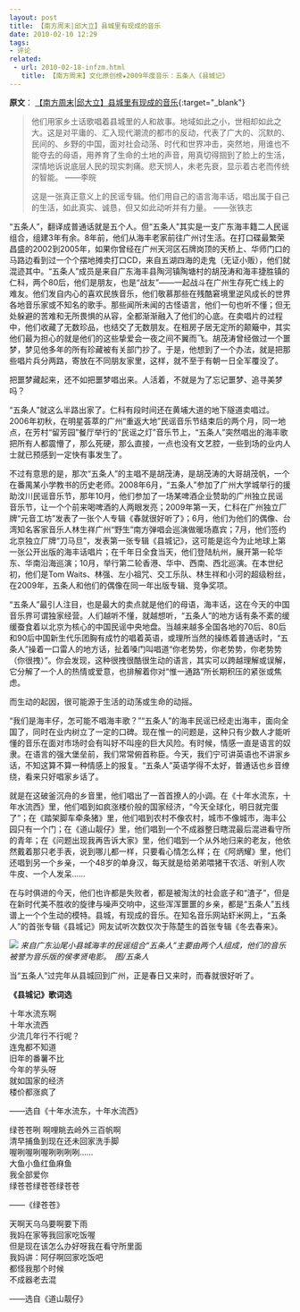 ```yaml
---
layout: post
title: 【南方周末|邱大立】县城里有现成的音乐
date: 2010-02-10 12:29
tags:
- 评论
related:
 - url: 2010-02-18-infzm.html
   title: 【南方周末】文化原创榜★2009年度音乐：五条人《县城记》
---
```


**原文**：
[【南方周末|邱大立】县城里有现成的音乐](http://www.infzm.com/wap/#/content/41583){:target="_blank"}

> 他们用家乡土话歌唱着县城里的人和故事。地域如此之小，世相却如此之大。这是对平庸的、汇入现代潮流的都市的反动，代表了广大的、沉默的、民间的、乡野的中国，面对社会动荡、时代和世界冲击，突然地，用谁也不能夺去的母语，用养育了生命的土地的声音，用真切得掴到了脸上的生活，深情地诉说底层人民的现实刺痛。悲天悯人，未老先衰，显示着古老而传统的智能。 ——李皖
> 
> 这是一张真正意义上的民谣专辑。他们用自己的语言海丰话，唱出属于自己的生活，如此真实、诚恳，但又如此动听并有力量。 ——张铁志

“五条人”，翻译成普通话就是五个人。但“五条人”其实是一支广东海丰籍二人民谣组合，组建3年有余。8年前，他们从海丰老家前往广州讨生活。在打口碟最繁荣昌盛的2002到2005年，如果你曾经在广州天河区石牌岗顶的天桥上、华师门口的马路边看到过一个个摆地摊卖打口CD，来自五湖四海的走鬼（无证小贩），他们就混迹其中。“五条人”成员是来自广东海丰县陶河镇陶塘村的胡茂涛和海丰捷胜镇的仁科，两个80后，他们是朋友，也是“战友”——一起战斗在广州生存死亡线上的难友。他们发自内心的喜欢民族音乐，他们敬慕那些在残酷窘境里逆风成长的世界各地音乐家或不知名的歌手。那些闻所未闻的古怪语言，他们一句也听不懂；但无处躲避的苦难和无所畏惧的从容，全都渐渐融入了他们的心底。在卖唱片的过程中，他们收藏了无数珍品，也结交了无数朋友。在租房子居无定所的颠簸中，其实他们最为担心的就是他们的这些挚爱会一夜之间不翼而飞。胡茂涛曾经做过一个噩梦，梦见他多年的所有珍藏被有关部门抄了。于是，他想到了一个办法，就是把那些唱片兵分两路，寄放在不同朋友家里，这样，就不至于有朝一日全军覆没了。

把噩梦藏起来，还不如把噩梦唱出来。人活着，不就是为了忘记噩梦、追寻美梦吗？

“五条人”就这么半路出家了。仁科有段时间还在黄埔大道的地下隧道卖唱过。2006年初秋，在明星荟萃的广州“重返大地”民谣音乐节结束后的两个月，同一地点，在芳村“留芳园”餐厅举行的“民谣之灯”音乐节上，“五条人”突然唱出的海丰歌把所有人都震懵了，那么死硬，那么直接，一点也没有文艺腔，一些到场的业内人士就已预感到一定快有事发生了。

不过有意思的是，那次“五条人”的主唱不是胡茂涛，是胡茂涛的大哥胡茂帆，一个在番禺某小学教书的历史老师。2008年6月，“五条人”参加了广州大学城举行的援助汶川民谣音乐节，那年10月，他们参加了一场某啤酒企业赞助的广州独立民谣音乐节，让一个个前来喝啤酒的人两眼发亮；2009年第一天，仁科在广州独立厂牌“元音工坊”发表了一张个人专辑《春就很好听了》；6月，他们为他们的偶像、台湾知名客家音乐人林生祥广州“野生”南方弹唱会巡演做暖场嘉宾；7月，他们签约北京独立厂牌“刀马旦”，发表第一张专辑《县城记》，这可能是迄今为止地球上第一张公开出版的海丰话唱片；在千年日全食当天，他们登陆杭州，展开第一轮华东、华南沿海巡演；10月，举行第二轮香港、华中、西南、西北巡演。在本世纪初，他们是Tom Waits、林强、左小祖咒、交工乐队、林生祥和小河的超级粉丝，在2009年，五条人和他们的偶像在同一年出版专辑、竞争奖项。

“五条人”最引人注目，也是最大的卖点就是他们的母语，海丰话，这在今天的中国音乐界可谓独家经营。人们越听不懂，就越想听，“五条人”的地方话有条不紊的缓缓蚕食着以北京为核心的中国民谣中央地盘。当越来越多全国各地的70后、80后和90后中国新生代乐团胸有成竹的唱着英语，或理所当然的操练着普通话时，“五条人”操着一口雷人的地方话，扯着嗓门叫唱道“你老势势，你老势势，你老势势（你很拽）”。你会发现，这种很拽很酷很生动的语言，其实可以跨越理解或误解，它分解了一个人的热情或爱意，也排解着你对“惟一通路”所长期积压的紧张或焦虑。

而生动的起因，很可能源于生活的动荡或生命的动摇。

“我们是海丰仔，怎可能不唱海丰歌？”“五条人”的海丰民谣已经走出海丰，面向全国了，同时在业内树立了一定的口碑。现在惟一的问题是，这种只有少数人才能听懂的音乐在面对市场时会有叫好不叫座的巨大风险。有时候，情感一直是语言的奴隶。在语言的强大堡垒前，我们常常俯首称臣。今天，我们宁可讲英语也不讲家乡话，不知这算不算一种情感上的报复。“五条人”英语学得不太好，普通话也乡音缭绕，看来只好唱家乡话了。

就是在这破釜沉舟的乡音里，他们唱出了一首首撩人的小调。在《十年水流东，十年水流西》里，他们唱到如疯涨楼价般的国家经济，“今天全球化，明日就完蛋了”；在《踏架脚车牵条猪》里，他们唱到农村不像农村，城市不像城市，海丰公园只有一个门；在《道山靓仔》里，他们唱到一个不成器整日瞎混最后混进看守所的青年；在《问题出现我再告诉大家》里，他们唱到一个从外地归来的老友，他依然戴着那只老手表，说到哪儿都一样，只要看心情怎么样；在《阿炳耀》里，他们还唱到另一个乡亲，一个48岁的单身汉，每天就是给弟弟喂猪干农活、听别人吹牛皮、一个人发呆……

在与时俱进的今天，他们也许都是失败者，都是被淘汰的社会底子和“渣子”，但是在新时代美不胜收的旋律与噪声交响中，这些浑浑噩噩的乡亲，都是“五条人”五线谱上一个个生动的模特。县城，有现成的音乐。在知名音乐网站虾米网上，“五条人”的首张专辑《县城记》网友试听次数仅次于陈楚生的首张专辑《冬去春来》。

![](http://images.infzm.com/medias/2010/0210/34417.jpeg)
*来自广东汕尾小县城海丰的民谣组合“五条人”主要由两个人组成，他们的音乐被誉为音乐版的侯孝贤电影。　图/五条人*

当“五条人”过完年从县城回到广州，正是春日又来时，而春就很好听了。

**《县城记》歌词选**

十年水流东啊  
十年水流西  
少流几年行不行呢？  
连鬼都不知道  
旧年的番薯不比  
今年的芋头呀  
就如国家的经济  
楼价都涨疯了  

——选自《十年水流东，十年水流西》

绿苍苍咧 啊哩眺去岭外三百帆啊  
清早捕鱼到现在还未回家洗手脚  
喔咧喔咧喔咧咧咧咧……  
大鱼小鱼红鱼麻鱼  
我全部爱你  
绿苍苍绿苍苍绿苍苍

——《绿苍苍》

天啊天乌乌要啊要下雨  
我妈在家等我回家吃饭喔  
但是现在该怎么办好呀我在看守所里面  
我妈讲：阿仔啊回家吃饭吧  
都怪我那个时候  
不成器老去混  

——选自《道山靓仔》
